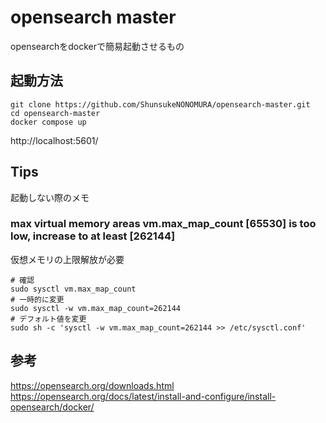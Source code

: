 # opensearch master
opensearchをdockerで簡易起動させるもの

## 起動方法
```
git clone https://github.com/ShunsukeNONOMURA/opensearch-master.git
cd opensearch-master
docker compose up
```

http://localhost:5601/

## Tips 
起動しない際のメモ

### max virtual memory areas vm.max_map_count [65530] is too low, increase to at least [262144]
仮想メモリの上限解放が必要
```
# 確認
sudo sysctl vm.max_map_count
# 一時的に変更
sudo sysctl -w vm.max_map_count=262144
# デフォルト値を変更
sudo sh -c 'sysctl -w vm.max_map_count=262144 >> /etc/sysctl.conf'
```

## 参考
https://opensearch.org/downloads.html
https://opensearch.org/docs/latest/install-and-configure/install-opensearch/docker/
